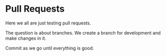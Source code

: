 # Pull Requests

Here we all are just testing pull requests.

The question is about branches. We create a branch for development and make changes in it.

Commit as we go until everything is good.